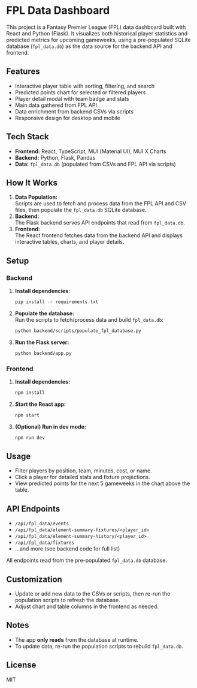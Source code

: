 # FPL Data Dashboard

This project is a Fantasy Premier League (FPL) data dashboard built with React and Python (Flask). It visualizes both historical player statistics and predicted metrics for upcoming gameweeks, using a pre-populated SQLite database (`fpl_data.db`) as the data source for the backend API and frontend.

## Features

- Interactive player table with sorting, filtering, and search
- Predicted points chart for selected or filtered players
- Player detail modal with team badge and stats
- Main data gathered from FPL API
- Data enrichment from backend CSVs via scripts
- Responsive design for desktop and mobile

## Tech Stack

- **Frontend:** React, TypeScript, MUI (Material UI), MUI X Charts
- **Backend:** Python, Flask, Pandas
- **Data:** `fpl_data.db` (populated from CSVs and FPL API via scripts)

## How It Works

1. **Data Population:**  
   Scripts are used to fetch and process data from the FPL API and CSV files, then populate the `fpl_data.db` SQLite database.
2. **Backend:**  
   The Flask backend serves API endpoints that read from `fpl_data.db`.
3. **Frontend:**  
   The React frontend fetches data from the backend API and displays interactive tables, charts, and player details.

## Setup

### Backend

1. **Install dependencies:**
    ```sh
    pip install -r requirements.txt
    ```
2. **Populate the database:**  
   Run the scripts to fetch/process data and build `fpl_data.db`:
    ```sh
    python backend/scripts/populate_fpl_database.py
    ```
3. **Run the Flask server:**
    ```sh
    python backend/app.py
    ```

### Frontend

1. **Install dependencies:**
    ```sh
    npm install
    ```
2. **Start the React app:**
    ```sh
    npm start
    ```
3. **(Optional) Run in dev mode:**
    ```sh
    npm run dev
    ```

## Usage

- Filter players by position, team, minutes, cost, or name.
- Click a player for detailed stats and fixture projections.
- View predicted points for the next 5 gameweeks in the chart above the table.

## API Endpoints

- `/api/fpl_data/events`  
- `/api/fpl_data/element-summary-fixtures/<player_id>`  
- `/api/fpl_data/element-summary-history/<player_id>`  
- `/api/fpl_data/fixtures`  
- ...and more (see backend code for full list)

All endpoints read from the pre-populated `fpl_data.db` database.

## Customization

- Update or add new data to the CSVs or scripts, then re-run the population scripts to refresh the database.
- Adjust chart and table columns in the frontend as needed.

## Notes

- The app **only reads** from the database at runtime.  
- To update data, re-run the population scripts to rebuild `fpl_data.db`.

## License

MIT